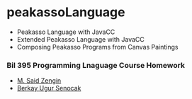 # peakassoLanguage

- Peakasso Language with JavaCC
- Extended Peakasso Language with JavaCC
- Composing Peakasso Programs from Canvas Paintings


### Bil 395 Programming Lnaguage Course Homework
- [M. Said Zengin](http://github.com/msaidzengin/)
- [Berkay Ugur Senocak](http://github.com/4turkuaz/)